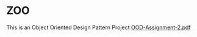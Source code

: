 # ZOO
This is an Object Oriented Design Pattern Project
[OOD-Assignment-2.pdf](https://github.com/user-attachments/files/16573002/OOD-Assignment-2.pdf)
